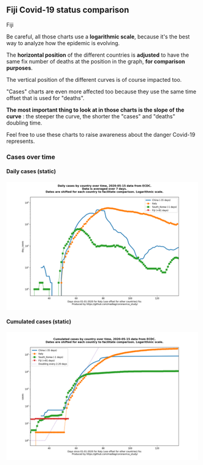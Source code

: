 ## Fiji Covid-19 status comparison 

Fiji



Be careful, all those charts use a **logarithmic scale**, because it's the best way to analyze how the epidemic is evolving.
 
The **horizontal position** of the different countries is **adjusted** to have the same fix number of deaths at the position in the graph, **for comparison purposes**.

The vertical position of the different curves is of course impacted too.

"Cases" charts are even more affected too because they use the same time offset that is used for "deaths".

**The most important thing to look at in those charts is the slope of the curve** : the steeper the curve, the shorter the "cases" and "deaths" doubling time.

Feel free to use these charts to raise awareness about the danger Covid-19 represents. 


 
### Cases over time
 
#### Daily cases (static)
![Fiji covid-19 daily cases static chart](https://raw.githubusercontent.com/madlag/coronavirus_study/master/notebooks/graphs/2020-05-15/countries/Fiji/2020-05-15_Fiji_day_cases.png "Fiji covid-19 day_cases static chart")   
 
#### Cumulated cases (static)
![Fiji covid-19 cumulated cases static chart](https://raw.githubusercontent.com/madlag/coronavirus_study/master/notebooks/graphs/2020-05-15/countries/Fiji/2020-05-15_Fiji_cases.png "Fiji covid-19 cases static chart")   


